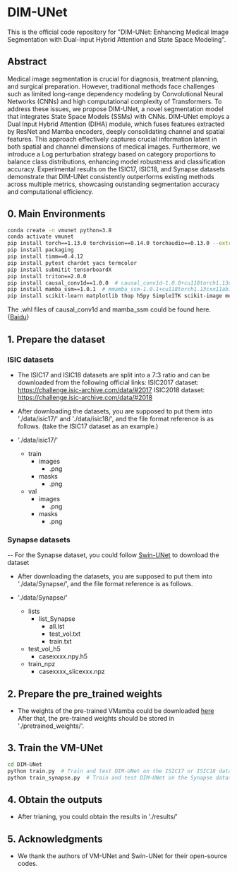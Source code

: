 # DIM-UNet
This is the official code repository for "DIM-UNet: Enhancing Medical Image Segmentation with Dual-Input Hybrid Attention and State Space Modeling". 

## Abstract
Medical image segmentation is crucial for diagnosis, treatment planning, and surgical preparation. However, traditional methods face challenges such as limited long-range dependency modeling by Convolutional Neural Networks (CNNs) and high computational complexity of Transformers. To address these issues, we propose DIM-UNet, a novel segmentation model that integrates State Space Models (SSMs) with CNNs. DIM-UNet employs a Dual Input Hybrid Attention (DIHA) module, which fuses features extracted by ResNet and Mamba encoders, deeply consolidating channel and spatial features. This approach effectively captures crucial information latent in both spatial and channel dimensions of medical images. Furthermore, we introduce a Log perturbation strategy based on category proportions to balance class distributions, enhancing model robustness and classification accuracy. Experimental results on the ISIC17, ISIC18, and Synapse datasets demonstrate that DIM-UNet consistently outperforms existing methods across multiple metrics, showcasing outstanding segmentation accuracy and computational efficiency.

## 0. Main Environments
```bash
conda create -n vmunet python=3.8
conda activate vmunet
pip install torch==1.13.0 torchvision==0.14.0 torchaudio==0.13.0 --extra-index-url https://download.pytorch.org/whl/cu117
pip install packaging
pip install timm==0.4.12
pip install pytest chardet yacs termcolor
pip install submitit tensorboardX
pip install triton==2.0.0
pip install causal_conv1d==1.0.0  # causal_conv1d-1.0.0+cu118torch1.13cxx11abiFALSE-cp38-cp38-linux_x86_64.whl
pip install mamba_ssm==1.0.1  # mmamba_ssm-1.0.1+cu118torch1.13cxx11abiFALSE-cp38-cp38-linux_x86_64.whl
pip install scikit-learn matplotlib thop h5py SimpleITK scikit-image medpy yacs
```
The .whl files of causal_conv1d and mamba_ssm could be found here. {[Baidu](https://pan.baidu.com/s/1Tibn8Xh4FMwj0ths8Ufazw?pwd=uu5k)}

## 1. Prepare the dataset

### ISIC datasets
- The ISIC17 and ISIC18 datasets are split into a 7:3 ratio and can be downloaded from the following official links:
ISIC2017 dataset: https://challenge.isic-archive.com/data/#2017
ISIC2018 dataset: https://challenge.isic-archive.com/data/#2018

- After downloading the datasets, you are supposed to put them into './data/isic17/' and './data/isic18/', and the file format reference is as follows. (take the ISIC17 dataset as an example.)
- './data/isic17/'
  - train
    - images
      - .png
    - masks
      - .png
  - val
    - images
      - .png
    - masks
      - .png

### Synapse datasets
-- For the Synapse dataset, you could follow [Swin-UNet](https://github.com/HuCaoFighting/Swin-Unet) to download the dataset

- After downloading the datasets, you are supposed to put them into './data/Synapse/', and the file format reference is as follows.

- './data/Synapse/'
  - lists
    - list_Synapse
      - all.lst
      - test_vol.txt
      - train.txt
  - test_vol_h5
    - casexxxx.npy.h5
  - train_npz
    - casexxxx_slicexxx.npz

## 2. Prepare the pre_trained weights
- The weights of the pre-trained VMamba could be downloaded [here](https://github.com/MzeroMiko/VMamba)  After that, the pre-trained weights should be stored in './pretrained_weights/'.

## 3. Train the VM-UNet
```bash
cd DIM-UNet
python train.py  # Train and test DIM-UNet on the ISIC17 or ISIC18 dataset.
python train_synapse.py  # Train and test DIM-UNet on the Synapse dataset.
```
## 4. Obtain the outputs
- After trianing, you could obtain the results in './results/'

## 5. Acknowledgments
- We thank the authors of VM-UNet and Swin-UNet for their open-source codes.
